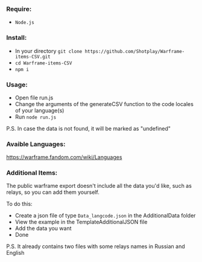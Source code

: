 ### **Require:**
 - `Node.js`

### **Install:**
 - In your directory `git clone https://github.com/Shotplay/Warframe-items-CSV.git`
 - `cd Warframe-items-CSV`
 - `npm i`

### **Usage:**
 - Open file run.js
 - Change the arguments of the generateCSV function to the code locales of your language(s)
 - Run `node run.js`

P.S. In case the data is not found, it will be marked as "undefined"

### **Avaible Languages:**
 https://warframe.fandom.com/wiki/Languages

### **Additional Items:**
The public warframe export doesn't include all the data you'd like, such as relays, so you can add them yourself.

 To do this:
  - Create a json file of type `Data_langcode.json` in the AdditionalData folder
  - View the example in the TemplateAdditionalJSON file
  - Add the data you want
  - Done

P.S. It already contains two files with some relays names in Russian and English
